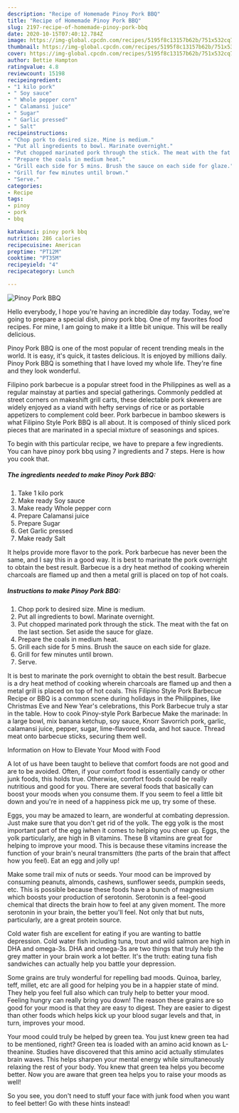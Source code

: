 ```yaml
---
description: "Recipe of Homemade Pinoy Pork BBQ"
title: "Recipe of Homemade Pinoy Pork BBQ"
slug: 2197-recipe-of-homemade-pinoy-pork-bbq
date: 2020-10-15T07:40:12.784Z
image: https://img-global.cpcdn.com/recipes/5195f8c13157b62b/751x532cq70/pinoy-pork-bbq-recipe-main-photo.jpg
thumbnail: https://img-global.cpcdn.com/recipes/5195f8c13157b62b/751x532cq70/pinoy-pork-bbq-recipe-main-photo.jpg
cover: https://img-global.cpcdn.com/recipes/5195f8c13157b62b/751x532cq70/pinoy-pork-bbq-recipe-main-photo.jpg
author: Bettie Hampton
ratingvalue: 4.8
reviewcount: 15198
recipeingredient:
- "1 kilo pork"
- " Soy sauce"
- " Whole pepper corn"
- " Calamansi juice"
- " Sugar"
- " Garlic pressed"
- " Salt"
recipeinstructions:
- "Chop pork to desired size. Mine is medium."
- "Put all ingredients to bowl. Marinate overnight."
- "Put chopped marinated pork through the stick. The meat with the fat on the last section. Set aside the sauce for glaze."
- "Prepare the coals in medium heat."
- "Grill each side for 5 mins. Brush the sauce on each side for glaze."
- "Grill for few minutes until brown."
- "Serve."
categories:
- Recipe
tags:
- pinoy
- pork
- bbq

katakunci: pinoy pork bbq 
nutrition: 286 calories
recipecuisine: American
preptime: "PT12M"
cooktime: "PT35M"
recipeyield: "4"
recipecategory: Lunch

---
```



![Pinoy Pork BBQ](https://img-global.cpcdn.com/recipes/5195f8c13157b62b/751x532cq70/pinoy-pork-bbq-recipe-main-photo.jpg)

Hello everybody, I hope you're having an incredible day today. Today, we're going to prepare a special dish, pinoy pork bbq. One of my favorites food recipes. For mine, I am going to make it a little bit unique. This will be really delicious.

Pinoy Pork BBQ is one of the most popular of recent trending meals in the world. It is easy, it's quick, it tastes delicious. It is enjoyed by millions daily. Pinoy Pork BBQ is something that I have loved my whole life. They're fine and they look wonderful.

Filipino pork barbecue is a popular street food in the Philippines as well as a regular mainstay at parties and special gatherings. Commonly peddled at street corners on makeshift grill carts, these delectable pork skewers are widely enjoyed as a viand with hefty servings of rice or as portable appetizers to complement cold beer. Pork barbecue in bamboo skewers is what Filipino Style Pork BBQ is all about. It is composed of thinly sliced pork pieces that are marinated in a special mixture of seasonings and spices.


To begin with this particular recipe, we have to prepare a few ingredients. You can have pinoy pork bbq using 7 ingredients and 7 steps. Here is how you cook that.

<!--inarticleads1-->

##### The ingredients needed to make Pinoy Pork BBQ:

1. Take 1 kilo pork
1. Make ready  Soy sauce
1. Make ready  Whole pepper corn
1. Prepare  Calamansi juice
1. Prepare  Sugar
1. Get  Garlic pressed
1. Make ready  Salt


It helps provide more flavor to the pork. Pork barbecue has never been the same, and I say this in a good way. It is best to marinate the pork overnight to obtain the best result. Barbecue is a dry heat method of cooking wherein charcoals are flamed up and then a metal grill is placed on top of hot coals. 

<!--inarticleads2-->

##### Instructions to make Pinoy Pork BBQ:

1. Chop pork to desired size. Mine is medium.
1. Put all ingredients to bowl. Marinate overnight.
1. Put chopped marinated pork through the stick. The meat with the fat on the last section. Set aside the sauce for glaze.
1. Prepare the coals in medium heat.
1. Grill each side for 5 mins. Brush the sauce on each side for glaze.
1. Grill for few minutes until brown.
1. Serve.


It is best to marinate the pork overnight to obtain the best result. Barbecue is a dry heat method of cooking wherein charcoals are flamed up and then a metal grill is placed on top of hot coals. This Filipino Style Pork Barbecue Recipe or BBQ is a common scene during holidays in the Philippines, like Christmas Eve and New Year&#39;s celebrations, this Pork Barbecue truly a star in the table. How to cook Pinoy-style Pork Barbecue Make the marinade: In a large bowl, mix banana ketchup, soy sauce, Knorr Savorrich pork, garlic, calamansi juice, pepper, sugar, lime-flavored soda, and hot sauce. Thread meat onto barbecue sticks, securing them well. 

Information on How to Elevate Your Mood with Food


A lot of us have been taught to believe that comfort foods are not good and are to be avoided. Often, if your comfort food is essentially candy or other junk foods, this holds true. Otherwise, comfort foods could be really nutritious and good for you. There are several foods that basically can boost your moods when you consume them. If you seem to feel a little bit down and you're in need of a happiness pick me up, try some of these.

Eggs, you may be amazed to learn, are wonderful at combating depression. Just make sure that you don't get rid of the yolk. The egg yolk is the most important part of the egg iwhen it comes to helping you cheer up. Eggs, the yolk particularly, are high in B vitamins. These B vitamins are great for helping to improve your mood. This is because these vitamins increase the function of your brain's neural transmitters (the parts of the brain that affect how you feel). Eat an egg and jolly up!

Make some trail mix of nuts or seeds. Your mood can be improved by consuming peanuts, almonds, cashews, sunflower seeds, pumpkin seeds, etc. This is possible because these foods have a bunch of magnesium which boosts your production of serotonin. Serotonin is a feel-good chemical that directs the brain how to feel at any given moment. The more serotonin in your brain, the better you'll feel. Not only that but nuts, particularly, are a great protein source.

Cold water fish are excellent for eating if you are wanting to battle depression. Cold water fish including tuna, trout and wild salmon are high in DHA and omega-3s. DHA and omega-3s are two things that truly help the grey matter in your brain work a lot better. It's the truth: eating tuna fish sandwiches can actually help you battle your depression. 

Some grains are truly wonderful for repelling bad moods. Quinoa, barley, teff, millet, etc are all good for helping you be in a happier state of mind. They help you feel full also which can truly help to better your mood. Feeling hungry can really bring you down! The reason these grains are so good for your mood is that they are easy to digest. They are easier to digest than other foods which helps kick up your blood sugar levels and that, in turn, improves your mood.

Your mood could truly be helped by green tea. You just knew green tea had to be mentioned, right? Green tea is loaded with an amino acid known as L-theanine. Studies have discovered that this amino acid actually stimulates brain waves. This helps sharpen your mental energy while simultaneously relaxing the rest of your body. You knew that green tea helps you become better. Now you are aware that green tea helps you to raise your moods as well!

So you see, you don't need to stuff your face with junk food when you want to feel better! Go  with  these hints  instead!

